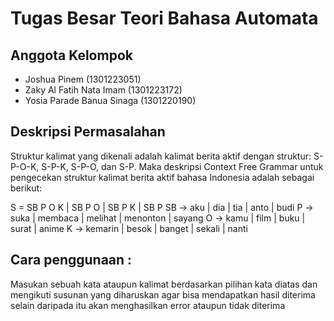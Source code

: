 # Tugas Besar Teori Bahasa Automata

## Anggota Kelompok

- Joshua Pinem (1301223051)
- Zaky Al Fatih Nata Imam (1301223172)
- Yosia Parade Banua Sinaga (1301220190)

## Deskripsi Permasalahan

Struktur kalimat yang dikenali adalah kalimat berita aktif dengan struktur: S-P-O-K, S-P-K, S-P-O, dan S-P. Maka deskripsi Context Free Grammar untuk pengecekan struktur kalimat berita aktif bahasa Indonesia adalah sebagai berikut:

S = SB P O K | SB P O | SB P K | SB P
SB → aku | dia | tia | anto | budi
P → suka | membaca | melihat | menonton | sayang
O → kamu | film | buku | surat | anime
K → kemarin | besok | banget | sekali | nanti

## Cara penggunaan :

Masukan sebuah kata ataupun kalimat berdasarkan pilihan kata diatas dan mengikuti susunan yang diharuskan agar bisa mendapatkan hasil diterima selain daripada itu akan menghasilkan error ataupun tidak diterima

